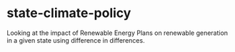 # state-climate-policy
Looking at the impact of Renewable Energy Plans on renewable generation in a given state using difference in differences.
